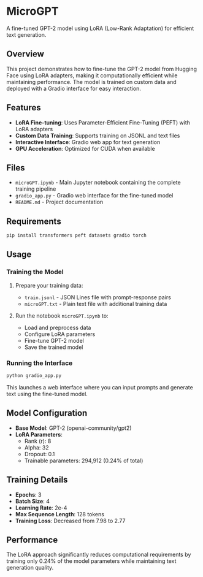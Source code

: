 # MicroGPT

A fine-tuned GPT-2 model using LoRA (Low-Rank Adaptation) for efficient text generation.

## Overview

This project demonstrates how to fine-tune the GPT-2 model from Hugging Face using LoRA adapters, making it computationally efficient while maintaining performance. The model is trained on custom data and deployed with a Gradio interface for easy interaction.

## Features

- **LoRA Fine-tuning**: Uses Parameter-Efficient Fine-Tuning (PEFT) with LoRA adapters
- **Custom Data Training**: Supports training on JSONL and text files
- **Interactive Interface**: Gradio web app for text generation
- **GPU Acceleration**: Optimized for CUDA when available

## Files

- `microGPT.ipynb` - Main Jupyter notebook containing the complete training pipeline
- `gradio_app.py` - Gradio web interface for the fine-tuned model
- `README.md` - Project documentation

## Requirements

```bash
pip install transformers peft datasets gradio torch
```

## Usage

### Training the Model

1. Prepare your training data:
   - `train.jsonl` - JSON Lines file with prompt-response pairs
   - `microGPT.txt` - Plain text file with additional training data

2. Run the notebook `microGPT.ipynb` to:
   - Load and preprocess data
   - Configure LoRA parameters
   - Fine-tune GPT-2 model
   - Save the trained model

### Running the Interface

```bash
python gradio_app.py
```

This launches a web interface where you can input prompts and generate text using the fine-tuned model.

## Model Configuration

- **Base Model**: GPT-2 (openai-community/gpt2)
- **LoRA Parameters**:
  - Rank (r): 8
  - Alpha: 32
  - Dropout: 0.1
  - Trainable parameters: 294,912 (0.24% of total)

## Training Details

- **Epochs**: 3
- **Batch Size**: 4
- **Learning Rate**: 2e-4
- **Max Sequence Length**: 128 tokens
- **Training Loss**: Decreased from 7.98 to 2.77

## Performance

The LoRA approach significantly reduces computational requirements by training only 0.24% of the model parameters while maintaining text generation quality.